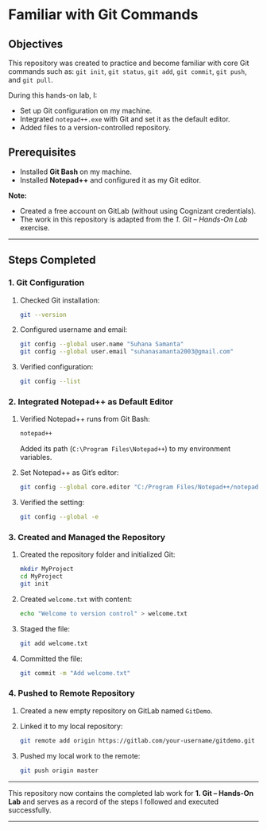 
# Familiar with Git Commands

## Objectives

This repository was created to practice and become familiar with core Git commands such as:
`git init`, `git status`, `git add`, `git commit`, `git push`, and `git pull`.

During this hands-on lab, I:

* Set up Git configuration on my machine.
* Integrated `notepad++.exe` with Git and set it as the default editor.
* Added files to a version-controlled repository.

## Prerequisites

* Installed **Git Bash** on my machine.
* Installed **Notepad++** and configured it as my Git editor.

**Note:**

* Created a free account on GitLab (without using Cognizant credentials).
* The work in this repository is adapted from the *1. Git – Hands-On Lab* exercise.

---

## Steps Completed

### 1. Git Configuration

1. Checked Git installation:

   ```bash
   git --version
   ```
2. Configured username and email:

   ```bash
   git config --global user.name "Suhana Samanta"
   git config --global user.email "suhanasamanta2003@gmail.com"
   ```
3. Verified configuration:

   ```bash
   git config --list
   ```

### 2. Integrated Notepad++ as Default Editor

1. Verified Notepad++ runs from Git Bash:

   ```bash
   notepad++
   ```

   Added its path (`C:\Program Files\Notepad++`) to my environment variables.
2. Set Notepad++ as Git’s editor:

   ```bash
   git config --global core.editor "C:/Program Files/Notepad++/notepad++.exe -multiInst -nosession"
   ```
3. Verified the setting:

   ```bash
   git config --global -e
   ```

### 3. Created and Managed the Repository

1. Created the repository folder and initialized Git:

   ```bash
   mkdir MyProject
   cd MyProject
   git init
   ```
2. Created `welcome.txt` with content:

   ```bash
   echo "Welcome to version control" > welcome.txt
   ```
3. Staged the file:

   ```bash
   git add welcome.txt
   ```
4. Committed the file:

   ```bash
   git commit -m "Add welcome.txt"
   ```

### 4. Pushed to Remote Repository

1. Created a new empty repository on GitLab named `GitDemo`.
2. Linked it to my local repository:

   ```bash
   git remote add origin https://gitlab.com/your-username/gitdemo.git
   ```
3. Pushed my local work to the remote:

   ```bash
   git push origin master
   ```

---

This repository now contains the completed lab work for **1. Git – Hands-On Lab** and serves as a record of the steps I followed and executed successfully.

---
